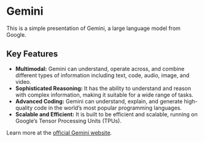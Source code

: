 # Gemini

This is a simple presentation of Gemini, a large language model from Google.

## Key Features

*   **Multimodal:** Gemini can understand, operate across, and combine different types of information including text, code, audio, image, and video.
*   **Sophisticated Reasoning:** It has the ability to understand and reason with complex information, making it suitable for a wide range of tasks.
*   **Advanced Coding:** Gemini can understand, explain, and generate high-quality code in the world’s most popular programming languages.
*   **Scalable and Efficient:** It is built to be efficient and scalable, running on Google’s Tensor Processing Units (TPUs).

Learn more at the [official Gemini website](https://deepmind.google/technologies/gemini/).
